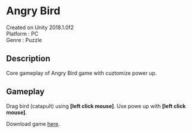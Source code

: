 # Angry Bird
Created on Unity 2018.1.0f2 <br>
Platform : PC <br>
Genre : Puzzle

## Description
Core gameplay of Angry Bird game with cuztomize power up.

## Gameplay
Drag bird (catapult) using <b>[left click mouse]</b>. Use powe up with <b>[left click mouse]</b>.

Download game [here](https://drive.google.com/open?id=1atWTexbMC9w2cTdyeFMS129FWGhDs6Pp).

